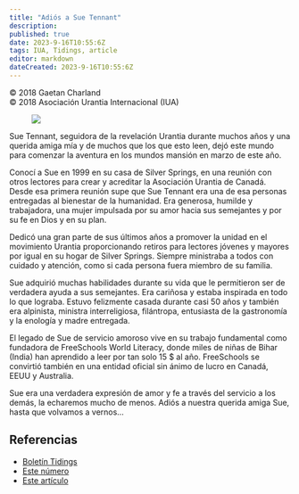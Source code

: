 ```yaml
---
title: "Adiós a Sue Tennant"
description: 
published: true
date: 2023-9-16T10:55:6Z
tags: IUA, Tidings, article
editor: markdown
dateCreated: 2023-9-16T10:55:6Z
---
```


<p class="v-card v-sheet theme--light gray lighten-3 px-2">© 2018 Gaetan Charland<br>© 2018 Asociación Urantia Internacional (IUA)</p>


<figure id="Figure_1" class="image urantiapedia image-style-align-left">
<img src="/image/article/IUA_Tidings/Sue-Tennant-3-300x277.jpg">
</figure>

Sue Tennant, seguidora de la revelación Urantia durante muchos años y una querida amiga mía y de muchos que los que esto leen, dejó este mundo para comenzar la aventura en los mundos mansión en marzo de este año.

Conocí a Sue en 1999 en su casa de Silver Springs, en una reunión con otros lectores para crear y acreditar la Asociación Urantia de Canadá. Desde esa primera reunión supe que Sue Tennant era una de esa personas entregadas al bienestar de la humanidad. Era generosa, humilde y trabajadora, una mujer impulsada por su amor hacia sus semejantes y por su fe en Dios y en su plan.

Dedicó una gran parte de sus últimos años a promover la unidad en el movimiento Urantia proporcionando retiros para lectores jóvenes y mayores por igual en su hogar de Silver Springs. Siempre ministraba a todos con cuidado y atención, como si cada persona fuera miembro de su familia.

Sue adquirió muchas habilidades durante su vida que le permitieron ser de verdadera ayuda a sus semejantes. Era cariñosa y estaba inspirada en todo lo que lograba. Estuvo felizmente casada durante casi 50 años y también era alpinista, ministra interreligiosa, filántropa, entusiasta de la gastronomía y la enología y madre entregada.

El legado de Sue de servicio amoroso vive en su trabajo fundamental como fundadora de FreeSchools World Literacy, donde miles de niñas de Bihar (India) han aprendido a leer por tan solo 15 $ al año. FreeSchools se convirtió también en una entidad oficial sin ánimo de lucro en Canadá, EEUU y Australia.

Sue era una verdadera expresión de amor y fe a través del servicio a los demás, la echaremos mucho de menos. Adiós a nuestra querida amiga Sue, hasta que volvamos a vernos…

## Referencias

- [Boletín Tidings](https://urantia-association.org/acerca-del-boletin-tidings/?lang=es)
- [Este número](https://urantia-association.org/newsletter/tidings-septiembre-2018/?lang=es)
- [Este artículo](https://urantia-association.org/adios-a-sue-tennant/?lang=es)

